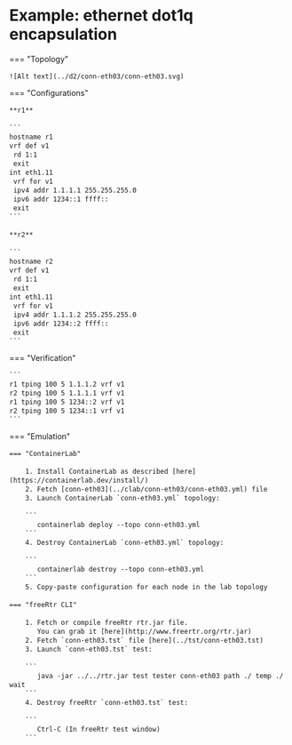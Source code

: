 # Example: ethernet dot1q encapsulation

=== "Topology"

    ![Alt text](../d2/conn-eth03/conn-eth03.svg)

=== "Configurations"

    **r1**

    ```
    hostname r1
    vrf def v1
     rd 1:1
     exit
    int eth1.11
     vrf for v1
     ipv4 addr 1.1.1.1 255.255.255.0
     ipv6 addr 1234::1 ffff::
     exit
    ```

    **r2**

    ```
    hostname r2
    vrf def v1
     rd 1:1
     exit
    int eth1.11
     vrf for v1
     ipv4 addr 1.1.1.2 255.255.255.0
     ipv6 addr 1234::2 ffff::
     exit
    ```

=== "Verification"

    ```
    r1 tping 100 5 1.1.1.2 vrf v1
    r2 tping 100 5 1.1.1.1 vrf v1
    r1 tping 100 5 1234::2 vrf v1
    r2 tping 100 5 1234::1 vrf v1
    ```

=== "Emulation"

    === "ContainerLab"

        1. Install ContainerLab as described [here](https://containerlab.dev/install/)  
        2. Fetch [conn-eth03](../clab/conn-eth03/conn-eth03.yml) file  
        3. Launch ContainerLab `conn-eth03.yml` topology:  

        ```
           containerlab deploy --topo conn-eth03.yml  
        ```
        4. Destroy ContainerLab `conn-eth03.yml` topology:  

        ```
           containerlab destroy --topo conn-eth03.yml  
        ```
        5. Copy-paste configuration for each node in the lab topology

    === "freeRtr CLI"

        1. Fetch or compile freeRtr rtr.jar file.  
           You can grab it [here](http://www.freertr.org/rtr.jar)  
        2. Fetch `conn-eth03.tst` file [here](../tst/conn-eth03.tst)  
        3. Launch `conn-eth03.tst` test:  

        ```
           java -jar ../../rtr.jar test tester conn-eth03 path ./ temp ./ wait
        ```
        4. Destroy freeRtr `conn-eth03.tst` test:  

        ```
           Ctrl-C (In freeRtr test window)
        ```

